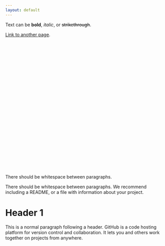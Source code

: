 ```yaml
---
layout: default
---
```


<style>
/* Add CSS styles here */
/* Your existing styles here */
</style>

Text can be **bold**, _italic_, or ~~strikethrough~~.

[Link to another page](./another-page.html).

<!-- Add a container for the chart -->
<div id="chart-container" style="width: 100%; height: 400px;"></div>

<script src="https://d3js.org/d3.v6.min.js"></script>
<script>
// Add your interactive graph code here using D3.js
// Example bar chart code:
const data = [
  { label: 'A', value: 10 },
  { label: 'B', value: 20 },
  { label: 'C', value: 15 },
  { label: 'D', value: 25 },
  { label: 'E', value: 30 }
];

const margin = { top: 20, right: 30, bottom: 40, left: 40 };
const width = 600 - margin.left - margin.right;
const height = 400 - margin.top - margin.bottom;

const svg = d3.select('#chart-container')
  .append('svg')
  .attr('width', width + margin.left + margin.right)
  .attr('height', height + margin.top + margin.bottom)
  .append('g')
  .attr('transform', `translate(${margin.left}, ${margin.top})`);

const x = d3.scaleBand()
  .domain(data.map(d => d.label))
  .range([0, width])
  .padding(0.1);

const y = d3.scaleLinear()
  .domain([0, d3.max(data, d => d.value)])
  .nice()
  .range([height, 0]);

svg.selectAll('.bar')
  .data(data)
  .enter().append('rect')
  .attr('class', 'bar')
  .attr('x', d => x(d.label))
  .attr('y', d => y(d.value))
  .attr('width', x.bandwidth())
  .attr('height', d => height - y(d.value));

// Add axes
svg.append('g')
  .attr('class', 'x-axis')
  .attr('transform', `translate(0,${height})`)
  .call(d3.axisBottom(x));

svg.append('g')
  .attr('class', 'y-axis')
  .call(d3.axisLeft(y));

</script>

There should be whitespace between paragraphs.

There should be whitespace between paragraphs. We recommend including a README, or a file with information about your project.

# Header 1

This is a normal paragraph following a header. GitHub is a code hosting platform for version control and collaboration. It lets you and others work together on projects from anywhere.

<!-- The rest of your Markdown content... -->
